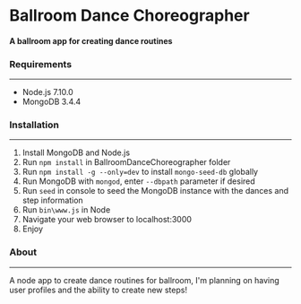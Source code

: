 # Ballroom Dance Choreographer

#### A ballroom app for creating dance routines

### Requirements
---
* Node.js 7.10.0
* MongoDB 3.4.4

### Installation
---
1. Install MongoDB and Node.js
2. Run `npm install` in BallroomDanceChoreographer folder
3. Run `npm install -g --only=dev` to install `mongo-seed-db` globally
3. Run MongoDB with `mongod`, enter `--dbpath` parameter if desired
4. Run `seed` in console to seed the MongoDB instance with the dances
and step information
5. Run `bin\www.js` in Node
6. Navigate your web browser to localhost:3000
7. Enjoy

### About
---
A node app to create dance routines for ballroom, I'm planning on having
user profiles and the ability to create new steps!
